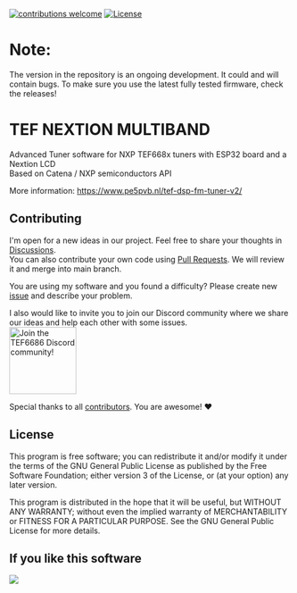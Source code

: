 [![contributions welcome](https://img.shields.io/badge/contributions-welcome-brightgreen.svg?style=flat)](https://github.com/PE5PVB/TEF-Nextion-Multiband#contributing)
[![License](https://img.shields.io/badge/license%20-%20GNU_GPLv3-GPLv3?color=blue)](https://github.com/PE5PVB/TEF-Nextion-Multiband/blob/main/LICENSE)

# Note:
The version in the repository is an ongoing development. It could and will contain bugs. To make sure you use the latest fully tested firmware, check the releases!

# TEF NEXTION MULTIBAND
Advanced Tuner software for NXP TEF668x tuners with ESP32 board and a Nextion LCD\
Based on Catena / NXP semiconductors API

More information: https://www.pe5pvb.nl/tef-dsp-fm-tuner-v2/

## Contributing
I'm open for a new ideas in our project. Feel free to share your thoughts in [Discussions](https://github.com/PE5PVB/TEF-Nextion-Multiband/discussions/).\
You can also contribute your own code using [Pull Requests](https://github.com/PE5PVB/TEF-Nextion-Multiband/pulls). We will review it and merge into main branch.

You are using my software and you found a difficulty? Please create new [issue](https://github.com/PE5PVB/TEF-Nextion-Multiband/issues) and describe your problem.

I also would like to invite you to join our Discord community where we share our ideas and help each other with some issues.\
[<img alt="Join the TEF6686 Discord community!" src="https://i.imgur.com/lI9Tuxf.png" height="120">](https://discord.gg/ZAVNdS74mC)  

Special thanks to all [contributors](https://github.com/PE5PVB/TEF-Nextion-Multiband/graphs/contributors). You are awesome! ❤️
## License
This program is free software; you can redistribute it and/or modify it under the terms of the GNU General Public License as published by the Free Software Foundation; either version 3 of the License, or (at your option) any later version.

This program is distributed in the hope that it will be useful, but WITHOUT ANY WARRANTY; without even the implied warranty of MERCHANTABILITY or FITNESS FOR A PARTICULAR PURPOSE. See the GNU General Public License for more details. 

## If you like this software
<a href="https://www.buymeacoffee.com/pe5pvb"><img src="https://img.buymeacoffee.com/button-api/?text=Buy me a coffee&emoji=☕&slug=pe5pvb&button_colour=FFDD00&font_colour=000000&font_family=Cookie&outline_colour=000000&coffee_colour=ffffff" /></a>
